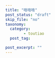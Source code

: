 ```yaml
---
title: "啥啥啥"
post_status: "draft"
skip_file: "no"
taxonomy:
  category:
        - toutiao
  post_tag:

post_excerpt: ""
---
```

